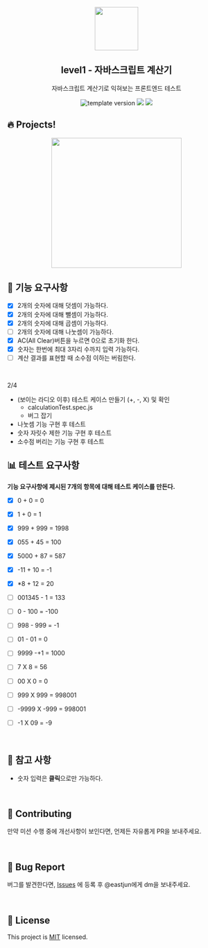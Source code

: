 <p align="middle" >
  <img width="100px;" src="https://github.com/woowacourse/javascript-calculator/blob/main/src/images/calculator.png?raw=true"/>
</p>
<h2 align="middle">level1 - 자바스크립트 계산기</h2>
<p align="middle">자바스크립트 계산기로 익혀보는 프론트엔드 테스트</p>
<p align="middle">
<img src="https://img.shields.io/badge/version-1.0.0-blue?style=flat-square" alt="template version"/>
<img src="https://img.shields.io/badge/language-html-blue.svg?style=flat-square"/>
<a href="https://github.com/daybrush/moveable/blob/master/LICENSE" target="_blank">
  <img src="https://img.shields.io/github/license/daybrush/moveable.svg?style=flat-square&label=license&color=08CE5D"/>
  </a>
</p>

## 🔥 Projects!

<p align="middle">
  <img width="300" src="https://techcourse-storage.s3.ap-northeast-2.amazonaws.com/805329299a1a43c4850c410a545caf24">
</p>

## 🎯 기능 요구사항

- [x] 2개의 숫자에 대해 덧셈이 가능하다.
- [x] 2개의 숫자에 대해 뺄셈이 가능하다.
- [x] 2개의 숫자에 대해 곱셈이 가능하다.
- [ ] 2개의 숫자에 대해 나눗셈이 가능하다.
- [x] AC(All Clear)버튼을 누르면 0으로 초기화 한다.
- [x] 숫자는 한번에 최대 3자리 수까지 입력 가능하다.
- [ ] 계산 결과를 표현할 때 소수점 이하는 버림한다.

<br/>

2/4

- (보이는 라디오 이후) 테스트 케이스 만들기 (+, -, X) 및 확인
  - calculationTest.spec.js
  - 버그 잡기
- 나눗셈 기능 구현 후 테스트
- 숫자 자릿수 제한 기능 구현 후 테스트
- 소수점 버리는 기능 구현 후 테스트

## 📊 테스트 요구사항

**기능 요구사항에 제시된 7개의 항목에 대해 테스트 케이스를 만든다.**

- [x] 0 + 0 = 0
- [x] 1 + 0 = 1
- [x] 999 + 999 = 1998
- [x] 055 + 45 = 100
- [x] 5000 + 87 = 587
- [x] -11 + 10 = -1
- [x] \*8 + 12 = 20

- [ ] 001345 - 1 = 133
- [ ] 0 - 100 = -100
- [ ] 998 - 999 = -1
- [ ] 01 - 01 = 0
- [ ] 9999 -+1 = 1000

- [ ] 7 X 8 = 56
- [ ] 00 X 0 = 0
- [ ] 999 X 999 = 998001
- [ ] -9999 X -999 = 998001
- [ ] -1 X 09 = -9

<br/>

## 📄 참고 사항

- 숫자 입력은 **클릭**으로만 가능하다.

<br/>

## 👏 Contributing

만약 미션 수행 중에 개선사항이 보인다면, 언제든 자유롭게 PR을 보내주세요.

<br/>

## 🐞 Bug Report

버그를 발견한다면, [Issues](https://github.com/woowacourse/javascript-calculator/issues) 에 등록 후 @eastjun에게 dm을 보내주세요.

<br/>

## 📝 License

This project is [MIT](https://github.com/woowacourse/javascript-calculator/blob/master/LICENSE) licensed.
